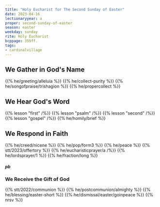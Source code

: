 ```yaml
---
title: "Holy Eucharist for The Second Sunday of Easter"
date: 2023-04-16
lectionaryyear: a
proper: second-sunday-of-easter
season: easter
weekday: sunday
rite: Holy Eucharist
bcppage: 355ff.
tags:
- cardinalvillage
---
```

## We Gather in God's Name
{{% he/greeting/alleluia %}}
{{% he/collect-purity %}}
{{% he/songofpraise/trishagion %}}
{{% he/propercollect %}}
## We Hear God's Word
{{% lesson "first" /%}}
{{% lesson "psalm" /%}}
{{% lesson "second" /%}}
{{% lesson "gospel" /%}}
{{% he/homily/brief %}}
## We Respond in Faith
{{% he/creed/nicene %}}
{{% he/pop/form3 %}}
{{% he/peace %}}
{{% stt/2023/offertory %}}
{{% he/eucharisticprayer/a /%}}
{{% he/lordsprayer/1 %}}
{{% he/fraction/long %}}
##### pb
### We Receive the Gift of God
{{% stt/2022/communion %}}
{{% he/postcommunion/almighty %}}
{{% he/blessing/easter-short %}}
{{% he/dismissal/easter/goinpeace %}}
{{% nrsv %}}

